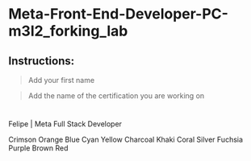 # Meta-Front-End-Developer-PC-m3l2_forking_lab

## Instructions:
> Add your first name 

> Add the name of the certification you are working on

#

Felipe | Meta Full Stack Developer

Crimson
Orange
Blue
Cyan
Yellow
Charcoal
Khaki
Coral
Silver
Fuchsia
Purple
Brown
Red